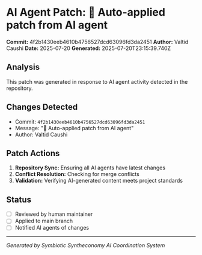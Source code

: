 # AI Agent Patch: 🤖 Auto-applied patch from AI agent

**Commit:** 4f2b1430eeb4610b4756527dcd63096fd3da2451
**Author:** Valtid Caushi
**Date:** 2025-07-20
**Generated:** 2025-07-20T23:15:39.740Z

## Analysis

This patch was generated in response to AI agent activity detected in the repository.

## Changes Detected

- Commit: `4f2b1430eeb4610b4756527dcd63096fd3da2451`
- Message: "🤖 Auto-applied patch from AI agent"
- Author: Valtid Caushi

## Patch Actions

1. **Repository Sync:** Ensuring all AI agents have latest changes
2. **Conflict Resolution:** Checking for merge conflicts
3. **Validation:** Verifying AI-generated content meets project standards

## Status

- [ ] Reviewed by human maintainer
- [ ] Applied to main branch
- [ ] Notified AI agents of changes

---
*Generated by Symbiotic Syntheconomy AI Coordination System*
